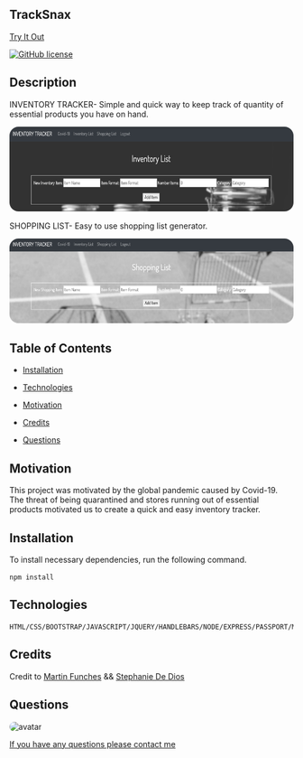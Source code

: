 ## TrackSnax 
<a href="https://tracksnax.herokuapp.com/">Try It Out</a>

[![GitHub license](https://img.shields.io/github/license/Naereen/StrapDown.js.svg)](https://github.com/Naereen/StrapDown.js/blob/master/LICENSE)

## Description

INVENTORY TRACKER- Simple and quick way to keep track of quantity of essential products you have on hand.

<img src="./public/img/readme.png" alt="Inventory Screenshot" style="border-radius: 16px" width="600" height="150px"/>

SHOPPING LIST- Easy to use shopping list generator.

<img src="./public/img/readme1.png" alt="Shopping List Screenshot" style="border-radius: 16px" width="600" height="150px"/>



## Table of Contents

* [Installation](#Installation) 

* [Technologies](#Technologies) 

* [Motivation](#Motivation)

* [Credits](#Credits)

* [Questions](#Questions)


## Motivation


This project was motivated by the global pandemic caused by Covid-19.  The threat of being quarantined and stores running out of essential products motivated us to create a quick and easy inventory tracker.  


## Installation

To install necessary dependencies, run the following command.


    npm install



## Technologies

    HTML/CSS/BOOTSTRAP/JAVASCRIPT/JQUERY/HANDLEBARS/NODE/EXPRESS/PASSPORT/MYSQL/SEQUELIZE


    
 
## Credits

Credit to <a href="https://www.funches.org/">Martin Funches</a> && <a href="https://github.com/stephdedios">Stephanie De Dios</a> 



## Questions


<img src="https://avatars1.githubusercontent.com/u/15513093?v=4" alt="avatar" style="border-radius: 16px" width="30"/>





 <a href="https://vartanyane.github.io/portfolioFinal/">If you have any questions please contact me</a>